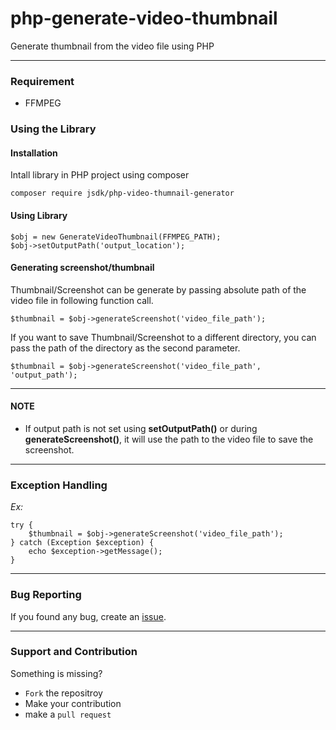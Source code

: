 # php-generate-video-thumbnail
Generate thumbnail from the video file using PHP

---
### Requirement
* FFMPEG

### Using the Library

#### Installation

Intall library in PHP project using composer
```
composer require jsdk/php-video-thumnail-generator
```

#### Using Library
```
$obj = new GenerateVideoThumbnail(FFMPEG_PATH);
$obj->setOutputPath('output_location');
```

#### Generating screenshot/thumbnail
Thumbnail/Screenshot can be generate by passing absolute path of the video file in following function call.
```
$thumbnail = $obj->generateScreenshot('video_file_path');
```
If you want to save Thumbnail/Screenshot to a different directory, you can pass the path of the directory as the second parameter.
```
$thumbnail = $obj->generateScreenshot('video_file_path', 'output_path');
```

---
#### NOTE
* If output path is not set using **setOutputPath()** or during **generateScreenshot()**, it will use the path to the video file to save the screenshot.

---

### Exception Handling
_Ex:_
```
try {
    $thumbnail = $obj->generateScreenshot('video_file_path');
} catch (Exception $exception) {
    echo $exception->getMessage();
}
```

---
### Bug Reporting

If you found any bug, create an [issue](https://github.com/creativejaved/php-generate-video-thumbnail/issues/new).

---
### Support and Contribution

Something is missing? 
* `Fork` the repositroy
* Make your contribution
* make a `pull request`

    

